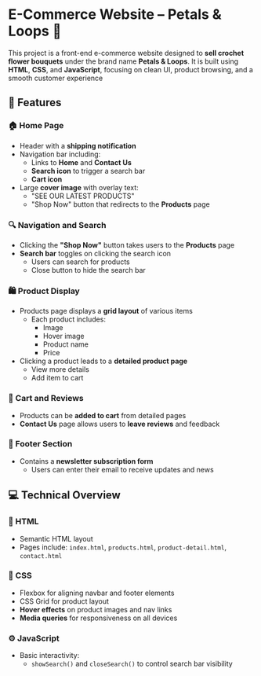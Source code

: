 # E-Commerce Website – Petals & Loops 🌸

This project is a front-end e-commerce website designed to **sell crochet flower bouquets** under the brand name **Petals & Loops**. It is built using **HTML**, **CSS**, and **JavaScript**, focusing on clean UI, product browsing, and a smooth customer experience

## 🌟 Features

### 🏠 Home Page
- Header with a **shipping notification**
- Navigation bar including:
  - Links to **Home** and **Contact Us**
  - **Search icon** to trigger a search bar
  - **Cart icon**
- Large **cover image** with overlay text:
  - "SEE OUR LATEST PRODUCTS"
  - "Shop Now" button that redirects to the **Products** page

### 🔍 Navigation and Search
- Clicking the **"Shop Now"** button takes users to the **Products** page
- **Search bar** toggles on clicking the search icon
  - Users can search for products
  - Close button to hide the search bar

### 🛍️ Product Display
- Products page displays a **grid layout** of various items
  - Each product includes:
    - Image
    - Hover image
    - Product name
    - Price
- Clicking a product leads to a **detailed product page**
  - View more details
  - Add item to cart

### 🛒 Cart and Reviews
- Products can be **added to cart** from detailed pages
- **Contact Us** page allows users to **leave reviews** and feedback

### 📩 Footer Section
- Contains a **newsletter subscription form**
  - Users can enter their email to receive updates and news

## 💻 Technical Overview

### 📄 HTML
- Semantic HTML layout
- Pages include: `index.html`, `products.html`, `product-detail.html`, `contact.html`

### 🎨 CSS
- Flexbox for aligning navbar and footer elements
- CSS Grid for product layout
- **Hover effects** on product images and nav links
- **Media queries** for responsiveness on all devices

### ⚙️ JavaScript
- Basic interactivity:
  - `showSearch()` and `closeSearch()` to control search bar visibility
